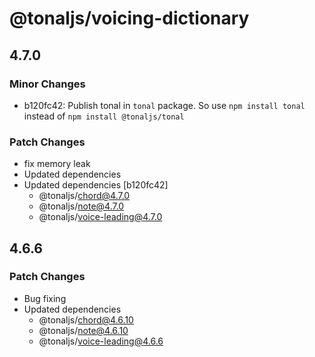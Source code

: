 # @tonaljs/voicing-dictionary

## 4.7.0

### Minor Changes

- b120fc42: Publish tonal in `tonal` package. So use `npm install tonal` instead of `npm install @tonaljs/tonal`

### Patch Changes

- fix memory leak
- Updated dependencies
- Updated dependencies [b120fc42]
  - @tonaljs/chord@4.7.0
  - @tonaljs/note@4.7.0
  - @tonaljs/voice-leading@4.7.0

## 4.6.6

### Patch Changes

- Bug fixing
- Updated dependencies
  - @tonaljs/chord@4.6.10
  - @tonaljs/note@4.6.10
  - @tonaljs/voice-leading@4.6.6
